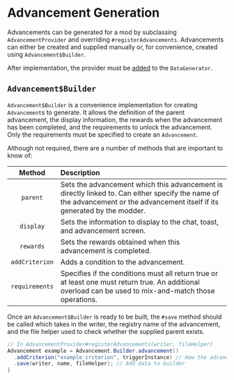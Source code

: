 Advancement Generation
======================

Advancements can be generated for a mod by subclassing `AdvancementProvider` and overriding `#registerAdvancements`. Advancements can either be created and supplied manually or, for convenience, created using `Advancement$Builder`.

After implementation, the provider must be [added][datagen] to the `DataGenerator`.

`Advancement$Builder`
---------------------

`Advancement$Builder` is a convenience implementation for creating `Advancement`s to generate. It allows the definition of the parent advancement, the display information, the rewards when the advancement has been completed, and the requirements to unlock the advancement. Only the requirements must be specified to create an `Advancement`.

Although not required, there are a number of methods that are important to know of:

Method | Description
:---: | :---
`parent` | Sets the advancement which this advancement is directly linked to. Can either specify the name of the advancement or the advancement itself if its generated by the modder.
`display` | Sets the information to display to the chat, toast, and advancement screen.
`rewards` | Sets the rewards obtained when this advancement is completed.
`addCriterion` | Adds a condition to the advancement.
`requirements` | Specifies if the conditions must all return true or at least one must return true. An additional overload can be used to mix-and-match those operations.

Once an `Advancement$Builder` is ready to be built, the `#save` method should be called which takes in the writer, the registry name of the advancement, and the file helper used to check whether the supplied parent exists.

```java
// In AdvancementProvider#registerAdvancements(writer, fileHelper)
Advancement example = Advancement.Builder.advancement()
  .addCriterion("example_criterion", triggerInstance) // How the advancement is unlocked
  .save(writer, name, fileHelper); // Add data to builder
}
```

[datagen]: ../index.md#data-providers
[conditional]: ../../resources/server/conditional.md
